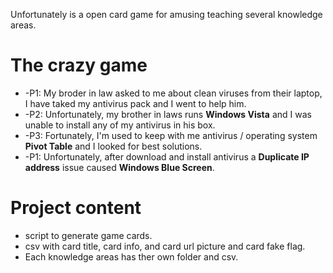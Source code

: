 Unfortunately is a open card game for amusing teaching several knowledge areas.

The crazy game
==============

* -P1: My broder in law asked to me about clean viruses from their laptop, I have taked my antivirus pack and I went to help him.
* -P2: Unfortunately, my brother in laws runs **Windows Vista** and I was unable to install any of my antivirus in his box.  
* -P3: Fortunately, I'm used to keep with me antivirus / operating system **Pivot Table** and I looked for best solutions.  
* -P1: Unfortunately, after download and install antivirus a **Duplicate IP address** issue caused **Windows Blue Screen**.  

Project content
===============

* script to generate game cards.
* csv with card title, card info, and card url picture and card fake flag.
* Each knowledge areas has ther own folder and csv. 



